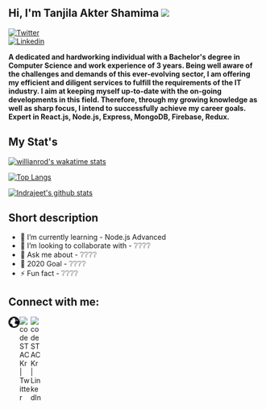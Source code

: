 ## Hi, I'm Tanjila Akter Shamima <img src="https://media.giphy.com/media/hvRJCLFzcasrR4ia7z/giphy.gif" width="25px">
[![Twitter](https://img.shields.io/twitter/url?label=twitter&style=social&url=https%3A%2F%2Ftwitter.com%2Fshamima_tanjila)](https://twitter.com/intent/tweet?text=Wow)</br>
[![Linkedin](https://img.shields.io/linkedin/url?label=linkedin&style=social&url=https%3A%2F%2Ftwitter.com%2Fshamima_tanjila)](https://linkedin.com/)</br>

<strong style="text-align: justify;">
  A dedicated and hardworking individual with a Bachelor's degree in Computer Science and work experience of 3 years. Being well aware of the challenges and demands of this ever-evolving sector, I am offering my efficient and diligent services to fulfill the requirements of the IT industry. I aim at keeping myself up-to-date with the on-going developments in this field. Therefore, through my growing knowledge as well as sharp focus, I intend to successfully achieve my career goals. Expert in React.js, Node.js, Express, MongoDB, Firebase, Redux.
</strong> 

## My Stat's
[![willianrod's wakatime stats](https://github-readme-stats.vercel.app/api/wakatime?username=tanjila_shamima)](https://github.com/anuraghazra/github-readme-stats)

[![Top Langs](https://github-readme-stats.vercel.app/api/top-langs/?username=TanjilaShamima&hide=css,html)](https://github.com/anuraghazra/github-readme-stats)

[![Indrajeet's github stats](https://github-readme-stats.vercel.app/api?username=TanjilaShamima&count_private=true&include_all_commits=true&theme=onedark)](https://google.com)

## Short description
- 🌱 I’m currently learning - Node.js Advanced
- 👯 I’m looking to collaborate with - ❔❔❔❔
- 💬 Ask me about - ❔❔❔❔
- 🥅 2020 Goal - ❔❔❔❔
- ⚡ Fun fact - ❔❔❔❔
<!-- ❔❔❔❔ means username in below README.md -->
<!-- Also feel free to update second URL to any URL -->
## Connect with me:
[<img align="left" alt="codeSTACKr.com" width="22px" src="https://raw.githubusercontent.com/iconic/open-iconic/master/svg/globe.svg" />][website]
[<img align="left" alt="codeSTACKr | Twitter" width="22px" src="https://cdn.jsdelivr.net/npm/simple-icons@v3/icons/twitter.svg" />][twitter]
[<img align="left" alt="codeSTACKr | LinkedIn" width="22px" src="https://cdn.jsdelivr.net/npm/simple-icons@v3/icons/linkedin.svg" />][linkedin]
<br />

[website]: https://tanjilashamima.com
[twitter]: itter.com/shamima_tanjila
[linkedin]: https://www.linkedin.com/in/tanjila-shamima-b932bb1a5/
